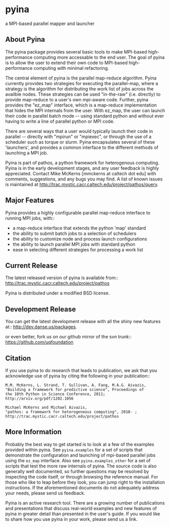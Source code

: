pyina
=====
a MPI-based parallel mapper and launcher

About Pyina
-----------
The pyina package provides several basic tools to make MPI-based
high-performance computing more accessable to the end user. The goal
of pyina is to allow the user to extend their own code to MPI-based
high-performance computing with minimal refactoring.

The central element of pyina is the parallel map-reduce algorithm.
Pyina currently provides two strategies for executing the parallel-map,
where a strategy is the algorithm for distributing the work list of
jobs across the availble nodes.  These strategies can be used "in-the-raw"
(i.e. directly) to provide map-reduce to a user's own mpi-aware code.
Further, pyina provides the "ez_map" interface, which is a map-reduce
implementation that hides the MPI internals from the user. With ez_map,
the user can launch their code in parallel batch mode -- using standard
python and without ever having to write a line of parallel python or MPI code.

There are several ways that a user would typically launch their code in
parallel -- directly with "mpirun" or "mpiexec", or through the use of a
scheduler such as torque or slurm. Pyina encapsulates several of these
'launchers', and provides a common interface to the different methods of
launching a MPI job.

Pyina is part of pathos, a python framework for heterogenous computing.
Pyina is in the early development stages, and any user feedback is
highly appreciated. Contact Mike McKerns [mmckerns at caltech dot edu]
with comments, suggestions, and any bugs you may find. A list of known
issues is maintained at http://trac.mystic.cacr.caltech.edu/project/pathos/query.


Major Features
--------------
Pyina provides a highly configurable parallel map-reduce interface
to running MPI jobs, with::

* a map-reduce interface that extends the python 'map' standard
* the ability to submit batch jobs to a selection of schedulers
* the ability to customize node and process launch configurations
* the ability to launch parallel MPI jobs with standard python
* ease in selecting different strategies for processing a work list


Current Release
---------------
The latest released version of pyina is available from::
    http://trac.mystic.cacr.caltech.edu/project/pathos

Pyina is distributed under a modified BSD license.

Development Release
-------------------
You can get the latest development release with all the shiny new features at::
    http://dev.danse.us/packages.

or even better, fork us on our github mirror of the svn trunk::
    https://github.com/uqfoundation

Citation
--------
If you use pyina to do research that leads to publication, we ask that you
acknowledge use of pyina by citing the following in your publication::

    M.M. McKerns, L. Strand, T. Sullivan, A. Fang, M.A.G. Aivazis,
    "Building a framework for predictive science", Proceedings of
    the 10th Python in Science Conference, 2011;
    http://arxiv.org/pdf/1202.1056

    Michael McKerns and Michael Aivazis,
    "pathos: a framework for heterogeneous computing", 2010- ;
    http://trac.mystic.cacr.caltech.edu/project/pathos

More Information
----------------
Probably the best way to get started is to look at a few of the
examples provided within pyina. See `pyina.examples` for a
set of scripts that demonstrate the configuration and launching of
mpi-based parallel jobs using the `ez_map` interface. Also see
`pyina.examples_other` for a set of scripts that test the more raw
internals of pyina. The source code is also generally well documented,
so further questions may be resolved by inspecting the code itself, or through 
browsing the reference manual. For those who like to leap before
they look, you can jump right to the installation instructions. If the aforementioned documents
do not adequately address your needs, please send us feedback.

Pyina is an active research tool. There are a growing number of publications and presentations that
discuss real-world examples and new features of pyina in greater detail than presented in the user's guide. 
If you would like to share how you use pyina in your work, please send us a link.
